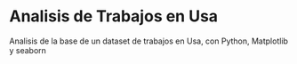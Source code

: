 # Analisis de Trabajos en Usa 
Analisis de la base de un dataset de trabajos en Usa, con Python, Matplotlib y seaborn
